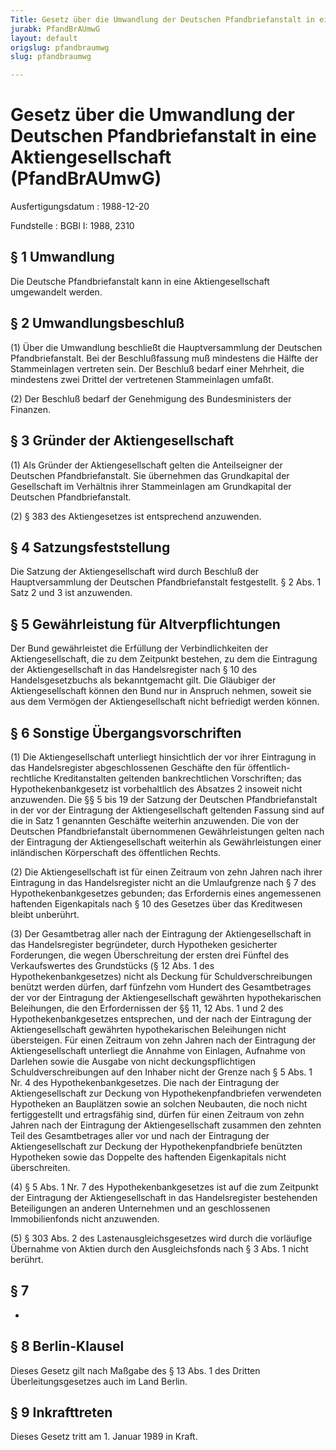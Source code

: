 ```yaml
---
Title: Gesetz über die Umwandlung der Deutschen Pfandbriefanstalt in eine Aktiengesellschaft
jurabk: PfandBrAUmwG
layout: default
origslug: pfandbraumwg
slug: pfandbraumwg

---
```


# Gesetz über die Umwandlung der Deutschen Pfandbriefanstalt in eine Aktiengesellschaft (PfandBrAUmwG)

Ausfertigungsdatum
:   1988-12-20

Fundstelle
:   BGBl I: 1988, 2310

## § 1 Umwandlung

Die Deutsche Pfandbriefanstalt kann in eine Aktiengesellschaft
umgewandelt werden.

## § 2 Umwandlungsbeschluß

(1) Über die Umwandlung beschließt die Hauptversammlung der Deutschen
Pfandbriefanstalt. Bei der Beschlußfassung muß mindestens die Hälfte
der Stammeinlagen vertreten sein. Der Beschluß bedarf einer Mehrheit,
die mindestens zwei Drittel der vertretenen Stammeinlagen umfaßt.

(2) Der Beschluß bedarf der Genehmigung des Bundesministers der
Finanzen.

## § 3 Gründer der Aktiengesellschaft

(1) Als Gründer der Aktiengesellschaft gelten die Anteilseigner der
Deutschen Pfandbriefanstalt. Sie übernehmen das Grundkapital der
Gesellschaft im Verhältnis ihrer Stammeinlagen am Grundkapital der
Deutschen Pfandbriefanstalt.

(2) § 383 des Aktiengesetzes ist entsprechend anzuwenden.

## § 4 Satzungsfeststellung

Die Satzung der Aktiengesellschaft wird durch Beschluß der
Hauptversammlung der Deutschen Pfandbriefanstalt festgestellt. § 2
Abs. 1 Satz 2 und 3 ist anzuwenden.

## § 5 Gewährleistung für Altverpflichtungen

Der Bund gewährleistet die Erfüllung der Verbindlichkeiten der
Aktiengesellschaft, die zu dem Zeitpunkt bestehen, zu dem die
Eintragung der Aktiengesellschaft in das Handelsregister nach § 10 des
Handelsgesetzbuchs als bekanntgemacht gilt. Die Gläubiger der
Aktiengesellschaft können den Bund nur in Anspruch nehmen, soweit sie
aus dem Vermögen der Aktiengesellschaft nicht befriedigt werden
können.

## § 6 Sonstige Übergangsvorschriften

(1) Die Aktiengesellschaft unterliegt hinsichtlich der vor ihrer
Eintragung in das Handelsregister abgeschlossenen Geschäfte den für
öffentlich-rechtliche Kreditanstalten geltenden bankrechtlichen
Vorschriften; das Hypothekenbankgesetz ist vorbehaltlich des Absatzes
2 insoweit nicht anzuwenden. Die §§ 5 bis 19 der Satzung der Deutschen
Pfandbriefanstalt in der vor der Eintragung der Aktiengesellschaft
geltenden Fassung sind auf die in Satz 1 genannten Geschäfte weiterhin
anzuwenden. Die von der Deutschen Pfandbriefanstalt übernommenen
Gewährleistungen gelten nach der Eintragung der Aktiengesellschaft
weiterhin als Gewährleistungen einer inländischen Körperschaft des
öffentlichen Rechts.

(2) Die Aktiengesellschaft ist für einen Zeitraum von zehn Jahren nach
ihrer Eintragung in das Handelsregister nicht an die Umlaufgrenze nach
§ 7 des Hypothekenbankgesetzes gebunden; das Erfordernis eines
angemessenen haftenden Eigenkapitals nach § 10 des Gesetzes über das
Kreditwesen bleibt unberührt.

(3) Der Gesamtbetrag aller nach der Eintragung der Aktiengesellschaft
in das Handelsregister begründeter, durch Hypotheken gesicherter
Forderungen, die wegen Überschreitung der ersten drei Fünftel des
Verkaufswertes des Grundstücks (§ 12 Abs. 1 des
Hypothekenbankgesetzes) nicht als Deckung für Schuldverschreibungen
benützt werden dürfen, darf fünfzehn vom Hundert des Gesamtbetrages
der vor der Eintragung der Aktiengesellschaft gewährten
hypothekarischen Beleihungen, die den Erfordernissen der §§ 11, 12
Abs. 1 und 2 des Hypothekenbankgesetzes entsprechen, und der nach der
Eintragung der Aktiengesellschaft gewährten hypothekarischen
Beleihungen nicht übersteigen. Für einen Zeitraum von zehn Jahren nach
der Eintragung der Aktiengesellschaft unterliegt die Annahme von
Einlagen, Aufnahme von Darlehen sowie die Ausgabe von nicht
deckungspflichtigen Schuldverschreibungen auf den Inhaber nicht der
Grenze nach § 5 Abs. 1 Nr. 4 des Hypothekenbankgesetzes. Die nach der
Eintragung der Aktiengesellschaft zur Deckung von
Hypothekenpfandbriefen verwendeten Hypotheken an Bauplätzen sowie an
solchen Neubauten, die noch nicht fertiggestellt und ertragsfähig
sind, dürfen für einen Zeitraum von zehn Jahren nach der Eintragung
der Aktiengesellschaft zusammen den zehnten Teil des Gesamtbetrages
aller vor und nach der Eintragung der Aktiengesellschaft zur Deckung
der Hypothekenpfandbriefe benützten Hypotheken sowie das Doppelte des
haftenden Eigenkapitals nicht überschreiten.

(4) § 5 Abs. 1 Nr. 7 des Hypothekenbankgesetzes ist auf die zum
Zeitpunkt der Eintragung der Aktiengesellschaft in das Handelsregister
bestehenden Beteiligungen an anderen Unternehmen und an geschlossenen
Immobilienfonds nicht anzuwenden.

(5) § 303 Abs. 2 des Lastenausgleichsgesetzes wird durch die
vorläufige Übernahme von Aktien durch den Ausgleichsfonds nach § 3
Abs. 1 nicht berührt.

## § 7

-

## § 8 Berlin-Klausel

Dieses Gesetz gilt nach Maßgabe des § 13 Abs. 1 des Dritten
Überleitungsgesetzes auch im Land Berlin.

## § 9 Inkrafttreten

Dieses Gesetz tritt am 1. Januar 1989 in Kraft.

